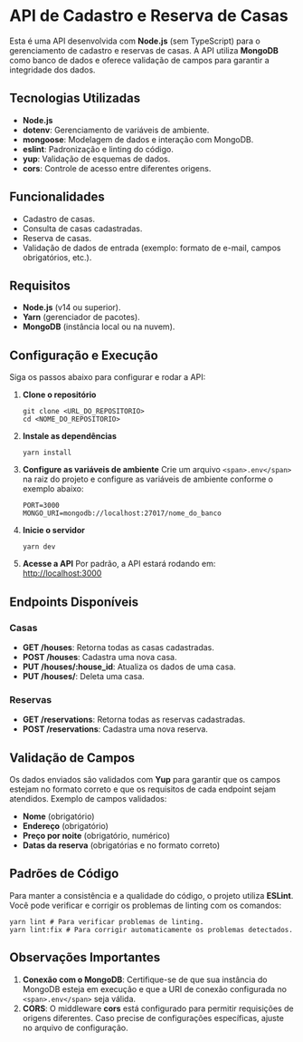 # API de Cadastro e Reserva de Casas

Esta é uma API desenvolvida com **Node.js** (sem TypeScript) para o gerenciamento de cadastro e reservas de casas. A API utiliza **MongoDB** como banco de dados e oferece validação de campos para garantir a integridade dos dados.

## Tecnologias Utilizadas

* **Node.js**
* **dotenv**: Gerenciamento de variáveis de ambiente.
* **mongoose**: Modelagem de dados e interação com MongoDB.
* **eslint**: Padronização e linting do código.
* **yup**: Validação de esquemas de dados.
* **cors**: Controle de acesso entre diferentes origens.

## Funcionalidades

* Cadastro de casas.
* Consulta de casas cadastradas.
* Reserva de casas.
* Validação de dados de entrada (exemplo: formato de e-mail, campos obrigatórios, etc.).

## Requisitos

* **Node.js** (v14 ou superior).
* **Yarn** (gerenciador de pacotes).
* **MongoDB** (instância local ou na nuvem).

## Configuração e Execução

Siga os passos abaixo para configurar e rodar a API:

1. **Clone o repositório**
   ```
   git clone <URL_DO_REPOSITORIO>
   cd <NOME_DO_REPOSITORIO>
   ```
2. **Instale as dependências**
   ```
   yarn install
   ```
3. **Configure as variáveis de ambiente**
   Crie um arquivo `<span>.env</span>` na raiz do projeto e configure as variáveis de ambiente conforme o exemplo abaixo:
   ```
   PORT=3000
   MONGO_URI=mongodb://localhost:27017/nome_do_banco
   ```
4. **Inicie o servidor**
   ```
   yarn dev
   ```
5. **Acesse a API**
   Por padrão, a API estará rodando em: [http://localhost:3000]()

## Endpoints Disponíveis

### Casas

* **GET /houses**: Retorna todas as casas cadastradas.
* **POST /houses**: Cadastra uma nova casa.
* **PUT /houses/:house_id**: Atualiza os dados de uma casa.
* **PUT /houses/**: Deleta uma casa.

### Reservas

* **GET /reservations**: Retorna todas as reservas cadastradas.
* **POST /reservations**: Cadastra uma nova reserva.

## Validação de Campos

Os dados enviados são validados com **Yup** para garantir que os campos estejam no formato correto e que os requisitos de cada endpoint sejam atendidos. Exemplo de campos validados:

* **Nome** (obrigatório)
* **Endereço** (obrigatório)
* **Preço por noite** (obrigatório, numérico)
* **Datas da reserva** (obrigatórias e no formato correto)

## Padrões de Código

Para manter a consistência e a qualidade do código, o projeto utiliza **ESLint**. Você pode verificar e corrigir os problemas de linting com os comandos:

```
yarn lint # Para verificar problemas de linting.
yarn lint:fix # Para corrigir automaticamente os problemas detectados.
```

## Observações Importantes

1. **Conexão com o MongoDB**: Certifique-se de que sua instância do MongoDB esteja em execução e que a URI de conexão configurada no `<span>.env</span>` seja válida.
2. **CORS**: O middleware **cors** está configurado para permitir requisições de origens diferentes. Caso precise de configurações específicas, ajuste no arquivo de configuração.
